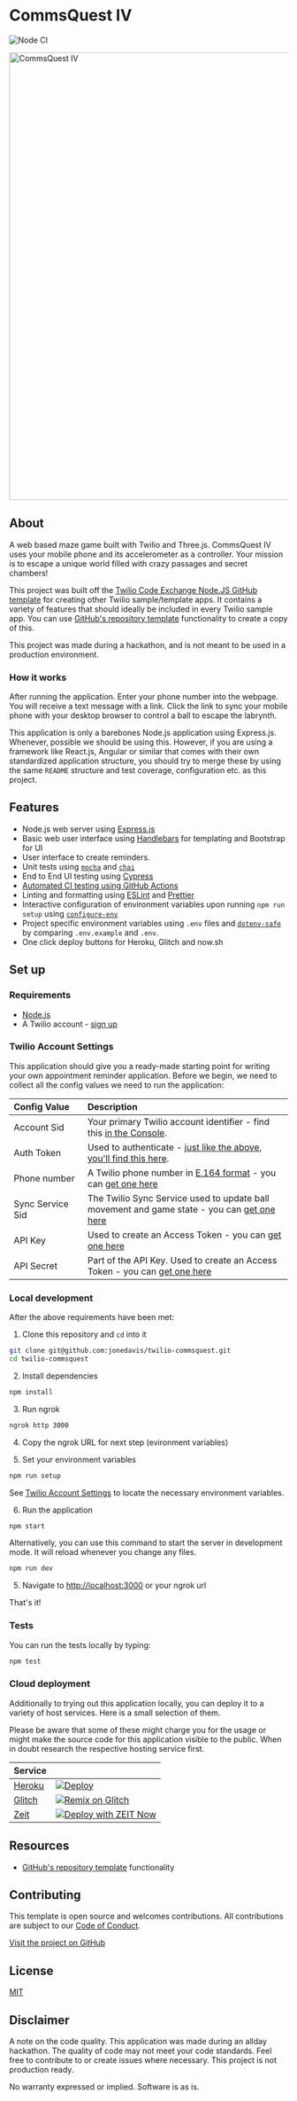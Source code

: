 # CommsQuest IV

![Node CI](https://github.com/jonedavis/twilio-commsquest/workflows/Node%20CI/badge.svg)

<img  src="https://twilio-cms-prod.s3.amazonaws.com/images/commsquest4_logo.width-808.png"  alt="CommsQuest IV"  width="808"  />

## About

A web based maze game built with Twilio and Three.js. CommsQuest IV uses your mobile phone and its accelerometer as a controller. Your mission is to escape a unique world filled with crazy passages and secret chambers!

This project was built off the [Twilio Code Exchange Node.JS GitHub template](https://github.com/twilio-labs/sample-template-nodejs/) for creating other Twilio sample/template apps. It contains a variety of features that should ideally be included in every Twilio sample app. You can use [GitHub's repository template](https://help.github.com/en/github/creating-cloning-and-archiving-repositories/creating-a-repository-from-a-template) functionality to create a copy of this.

This project was made during a hackathon, and is not meant to be used in a production environment.

### How it works

After running the application. Enter your phone number into the webpage. You will receive a text message with a link. Click the link to sync your mobile phone with your desktop browser to control a ball to escape the labrynth.

This application is only a barebones Node.js application using Express.js. Whenever, possible we should be using this. However, if you are using a framework like React.js, Angular or similar that comes with their own standardized application structure, you should try to merge these by using the same `README` structure and test coverage, configuration etc. as this project.

## Features

- Node.js web server using [Express.js](https://npm.im/express)
- Basic web user interface using [Handlebars](https://npm.im/express-handlebars) for templating and Bootstrap for UI
- User interface to create reminders.
- Unit tests using [`mocha`](https://npm.im/mocha) and [`chai`](https://npm.im/chai)
- End to End UI testing using [Cypress](https://www.cypress.io/)
- [Automated CI testing using GitHub Actions](/.github/workflows/nodejs.yml)
- Linting and formatting using [ESLint](https://npm.im/eslint) and [Prettier](https://npm.im/prettier)
- Interactive configuration of environment variables upon running `npm run setup` using [`configure-env`](https://npm.im/configure-env)
- Project specific environment variables using `.env` files and [`dotenv-safe`](https://npm.im/dotenv-safe) by comparing `.env.example` and `.env`.
- One click deploy buttons for Heroku, Glitch and now.sh

## Set up

### Requirements

- [Node.js](https://nodejs.org/)
- A Twilio account - [sign up](https://www.twilio.com/try-twilio)

### Twilio Account Settings

This application should give you a ready-made starting point for writing your
own appointment reminder application. Before we begin, we need to collect
all the config values we need to run the application:

| Config&nbsp;Value | Description                                                                                                                                                  |
| :---------------- | :----------------------------------------------------------------------------------------------------------------------------------------------------------- |
| Account&nbsp;Sid  | Your primary Twilio account identifier - find this [in the Console](https://www.twilio.com/console).                                                         |
| Auth&nbsp;Token   | Used to authenticate - [just like the above, you'll find this here](https://www.twilio.com/console).                                                         |
| Phone&nbsp;number | A Twilio phone number in [E.164 format](https://en.wikipedia.org/wiki/E.164) - you can [get one here](https://www.twilio.com/console/phone-numbers/incoming) |
| Sync Service Sid  | The Twilio Sync Service used to update ball movement and game state - you can [get one here](https://www.twilio.com/console/sync/services)                   |
| API Key           | Used to create an Access Token - you can [get one here](https://www.twilio.com/console/sync/project/api-keys)                                                |
| API Secret        | Part of the API Key. Used to create an Access Token - you can [get one here](https://www.twilio.com/console/sync/project/api-keys)                           |

### Local development

After the above requirements have been met:

1. Clone this repository and `cd` into it

```bash
git clone git@github.com:jonedavis/twilio-commsquest.git
cd twilio-commsquest
```

2. Install dependencies

```bash
npm install
```

3. Run ngrok

```bash
ngrok http 3000
```

4. Copy the ngrok URL for next step (evironment variables)

5. Set your environment variables

```bash
npm run setup
```

See [Twilio Account Settings](#twilio-account-settings) to locate the necessary environment variables.

6. Run the application

```bash
npm start
```

Alternatively, you can use this command to start the server in development mode. It will reload whenever you change any files.

```bash
npm run dev
```

5. Navigate to [http://localhost:3000](http://localhost:3000) or your ngrok url

That's it!

### Tests

You can run the tests locally by typing:

```bash
npm test
```

### Cloud deployment

Additionally to trying out this application locally, you can deploy it to a variety of host services. Here is a small selection of them.

Please be aware that some of these might charge you for the usage or might make the source code for this application visible to the public. When in doubt research the respective hosting service first.

| Service                           |                                                                                                                                                                                                                    |
| :-------------------------------- | :----------------------------------------------------------------------------------------------------------------------------------------------------------------------------------------------------------------- |
| [Heroku](https://www.heroku.com/) | [![Deploy](https://www.herokucdn.com/deploy/button.svg)](https://heroku.com/deploy)                                                                                                                                |
| [Glitch](https://glitch.com)      | [![Remix on Glitch](https://cdn.glitch.com/2703baf2-b643-4da7-ab91-7ee2a2d00b5b%2Fremix-button.svg)](https://glitch.com/edit/#!/remix/clone-from-repo?REPO_URL=https://github.com/jonedavis/twilio-commsquest.git) |
| [Zeit](https://zeit.co/)          | [![Deploy with ZEIT Now](https://zeit.co/button)](https://zeit.co/new/project?template=https://github.com/jonedavis/twilio-commsquest/tree/master)                                                                 |

## Resources

- [GitHub's repository template](https://help.github.com/en/github/creating-cloning-and-archiving-repositories/creating-a-repository-from-a-template) functionality

## Contributing

This template is open source and welcomes contributions. All contributions are subject to our [Code of Conduct](https://github.com/twilio-labs/.github/blob/master/CODE_OF_CONDUCT.md).

[Visit the project on GitHub](https://github.com/twilio-labs/sample-template-nodejs)

## License

[MIT](http://www.opensource.org/licenses/mit-license.html)

## Disclaimer

A note on the code quality. This application was made during an allday hackathon. The quality of code may not meet your code standards. Feel free to contribute to or create issues where necessary. This project is not production ready.

No warranty expressed or implied. Software is as is.

[twilio]: https://www.twilio.com

